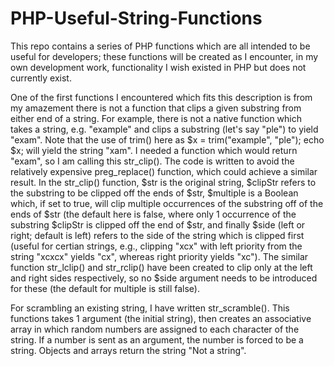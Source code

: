# PHP-Useful-String-Functions
This repo contains a series of PHP functions which are all intended to be useful for developers; these functions will be created as I encounter, in my own development work, functionality I wish existed in PHP but does not currently exist.

One of the first functions I encountered which fits this description is from my amazement there is not a function that clips a given substring from either end of a string. For example, there is not a native function which takes a string, e.g. "example" and clips a substring (let's say "ple") to yield "exam". Note that the use of trim() here as $x = trim("example", "ple"); echo $x; will yield the string "xam". I needed a function which would return "exam", so I am calling this str_clip(). The code is written to avoid the relatively expensive preg_replace() function, which could achieve a similar result. In the str_clip() function, $str is the original string, $clipStr refers to the substring to be clipped off the ends of $str, $multiple is a Boolean which, if set to true, will clip multiple occurrences of the substring off of the ends of $str (the default here is false, where only 1 occurrence of the substring $clipStr is clipped off the end of $str, and finally $side (left or right; default is left) refers to the side of the string which is clipped first (useful for certian strings, e.g., clipping "xcx" with left priority from the string "xcxcx" yields "cx", whereas right priority yields "xc"). The similar function str_lclip() and str_rclip() have been created to clip only at the left and right sides respectively, so no $side argument needs to be introduced for these (the default for multiple is still false).

For scrambling an existing string, I have written str_scramble(). This functions takes 1 argument (the initial string), then creates an associative array in which random numbers are assigned to each character of the string. If a number is sent as an argument, the number is forced to be a string. Objects and arrays return the string "Not a string".
